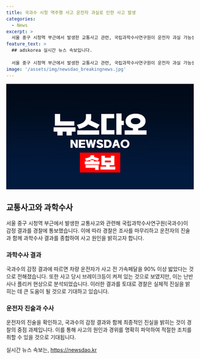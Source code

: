 ```yaml
---
title: 국과수 시청 역주행 사고 운전자 과실로 인한 사고 발생
categories:
  - News
excerpt: >
  서울 중구 시청역 부근에서 발생한 교통사고 관련, 국립과학수사연구원이 운전자 과실 가능성을 경찰에 통보했다. 사고 당시 운전자는 브레이크를 밟았다고 주장했으나, 국과수의 감정 결과에 따르면 운전자가 가속페달을 90% 이상 밟았다는 내용으로, 사고 원인에 대한 수사가 마무리될 것으로 예상된다. 또한, 모욕성 댓글에 대한 수사도 진행 중이며, 운전자의 주장과 관련하여 추가 확인이 필요할 것으로 보인다. (총 단어 수: 109)
feature_text: >
  ## adskorea 실시간 뉴스 속보입니다.

  서울 중구 시청역 부근에서 발생한 교통사고 관련, 국립과학수사연구원이 운전자 과실 가능성을 경찰에 통보했다. 사고 당시 운전자는 브레이크를 밟았다고 주장했으나, 국과수의 감정 결과에 따르면 운전자가 가속페달을 90% 이상 밟았다는 내용으로, 사고 원인에 대한 수사가 마무리될 것으로 예상된다. 또한, 모욕성 댓글에 대한 수사도 진행 중이며, 운전자의 주장과 관련하여 추가 확인이 필요할 것으로 보인다. (총 단어 수: 109)
image: '/assets/img/newsdao_breakingnews.jpg'
---
```


<p><img src="/assets/img/newsdao_breakingnews.jpg" alt="adskorea 속보" /></p>

<h2 data-ke-size="size26">교통사고와 과학수사</h2>

<p data-ke-size="size16">서울 중구 시청역 부근에서 발생한 교통사고와 관련해 국립과학수사연구원(국과수)이 감정 결과를 경찰에 통보했습니다. 이에 따라 경찰은 조사를 마무리하고 운전자의 진술과 함께 과학수사 결과를 종합하여 사고 원인을 밝히고자 합니다.</p>

<h3 data-ke-size="size24">과학수사 결과</h3>

<p data-ke-size="size16">국과수의 감정 결과에 따르면 차량 운전자가 사고 전 가속페달을 90% 이상 밟았다는 것으로 전해졌습니다. 또한 사고 당시 브레이크등이 켜져 있는 것으로 보였지만, 이는 난반사나 플리커 현상으로 분석되었습니다. 이러한 결과를 토대로 경찰은 실체적 진실을 밝히는 데 큰 도움이 될 것으로 기대하고 있습니다.</p>

<h3 data-ke-size="size24">운전자 진술과 수사</h3>

<p data-ke-size="size16">운전자의 진술을 확인하고, 국과수의 감정 결과와 함께 최종적인 진실을 밝히는 것이 경찰의 중점 과제입니다. 이를 통해 사고의 원인과 경위를 명확히 파악하여 적절한 조치를 취할 수 있을 것으로 기대됩니다.</p>
실시간 뉴스 속보는, <a href="https://newsdao.kr" rel="dofollow">https://newsdao.kr</a>


